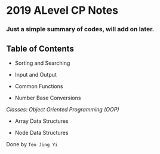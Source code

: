 # 2019 ALevel CP Notes

### Just a simple summary of codes, will add on later.

## Table of Contents

* Sorting and Searching

* Input and Output

* Common Functions

* Number Base Conversions

*Classes: Object Oriented Programming (OOP)*

* Array Data Structures

* Node Data Structures

Done by `Teo Jing Yi` 
